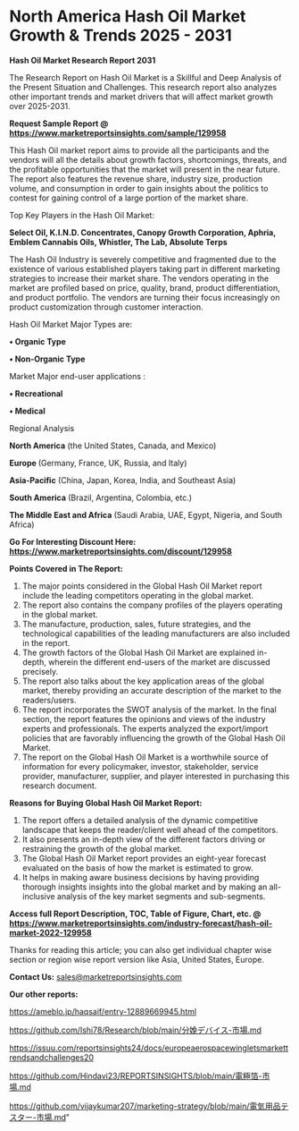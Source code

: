 # North America Hash Oil Market Growth & Trends 2025 - 2031

<strong>Hash Oil Market Research Report 2031</strong>

The Research Report on Hash Oil Market is a Skillful and Deep Analysis of the Present Situation and Challenges. This research report also analyzes other important trends and market drivers that will affect market growth over 2025-2031.

<strong>Request Sample Report @ <a href=https://www.marketreportsinsights.com/sample/129958>https://www.marketreportsinsights.com/sample/129958</a></strong>

This Hash Oil market report aims to provide all the participants and the vendors will all the details about growth factors, shortcomings, threats, and the profitable opportunities that the market will present in the near future. The report also features the revenue share, industry size, production volume, and consumption in order to gain insights about the politics to contest for gaining control of a large portion of the market share.

Top Key Players in the Hash Oil Market:

<strong>Select Oil, K.I.N.D. Concentrates, Canopy Growth Corporation, Aphria, Emblem Cannabis Oils, Whistler, The Lab, Absolute Terps</strong>

The Hash Oil Industry is severely competitive and fragmented due to the existence of various established players taking part in different marketing strategies to increase their market share. The vendors operating in the market are profiled based on price, quality, brand, product differentiation, and product portfolio. The vendors are turning their focus increasingly on product customization through customer interaction.

Hash Oil Market Major Types are:

<strong>• Organic Type

• Non-Organic Type</strong>

Market Major end-user applications :

<strong>• Recreational

• Medical</strong>

Regional Analysis

</u><strong><b>North America</b></strong> (the United States, Canada, and Mexico)

<strong><b>Europe </b></strong>(Germany, France, UK, Russia, and Italy)

<strong><b>Asia-Pacific</b></strong> (China, Japan, Korea, India, and Southeast Asia)

<strong><b>South America</b></strong> (Brazil, Argentina, Colombia, etc.)

<strong><b>The Middle East and Africa</b></strong> (Saudi Arabia, UAE, Egypt, Nigeria, and South Africa)

<strong>Go For Interesting Discount Here: <a href=https://www.marketreportsinsights.com/discount/129958>https://www.marketreportsinsights.com/discount/129958</a></strong>

<strong>Points Covered in The Report:</strong>
<ol>
  <li>The major points considered in the Global Hash Oil Market report include the leading competitors operating in the global market.</li>
  <li>The report also contains the company profiles of the players operating in the global market.</li>
  <li>The manufacture, production, sales, future strategies, and the technological capabilities of the leading manufacturers are also included in the report.</li>
  <li>The growth factors of the Global Hash Oil Market are explained in-depth, wherein the different end-users of the market are discussed precisely.</li>
  <li>The report also talks about the key application areas of the global market, thereby providing an accurate description of the market to the readers/users.</li>
  <li>The report incorporates the SWOT analysis of the market. In the final section, the report features the opinions and views of the industry experts and professionals. The experts analyzed the export/import policies that are favorably influencing the growth of the Global Hash Oil Market.</li>
  <li>The report on the Global Hash Oil Market is a worthwhile source of information for every policymaker, investor, stakeholder, service provider, manufacturer, supplier, and player interested in purchasing this research document.</li>
</ol>
<strong>Reasons for Buying Global Hash Oil Market Report:</strong>

<ol>
  <li>The report offers a detailed analysis of the dynamic competitive landscape that keeps the reader/client well ahead of the competitors.</li>
  <li>It also presents an in-depth view of the different factors driving or restraining the growth of the global market.</li>
  <li>The Global Hash Oil Market report provides an eight-year forecast evaluated on the basis of how the market is estimated to grow.</li>
  <li>It helps in making aware business decisions by having providing thorough insights insights into the global market and by making an all-inclusive analysis of the key market segments and sub-segments.</li>
</ol>
<strong>Access full Report Description, TOC, Table of Figure, Chart, etc. @ <a href=https://www.marketreportsinsights.com/industry-forecast/hash-oil-market-2022-129958>https://www.marketreportsinsights.com/industry-forecast/hash-oil-market-2022-129958</a></strong>


Thanks for reading this article; you can also get individual chapter wise section or region wise report version like Asia, United States, Europe.

<strong>Contact Us:</strong>
sales@marketreportsinsights.com

<strong>Our other reports:</strong>

<a href=https://ameblo.jp/haqsaif/entry-12889669945.html>https://ameblo.jp/haqsaif/entry-12889669945.html</a>

<a href=https://github.com/Ishi78/Research/blob/main/分娩デバイス-市場.md>https://github.com/Ishi78/Research/blob/main/分娩デバイス-市場.md</a>

<a href=https://issuu.com/reportsinsights24/docs/europeaerospacewingletsmarkettrendsandchallenges20>https://issuu.com/reportsinsights24/docs/europeaerospacewingletsmarkettrendsandchallenges20</a>

<a href=https://github.com/Hindavi23/REPORTSINSIGHTS/blob/main/電極箔-市場.md>https://github.com/Hindavi23/REPORTSINSIGHTS/blob/main/電極箔-市場.md</a>

<a href=https://github.com/vijaykumar207/marketing-strategy/blob/main/電気用品テスター-市場.md>https://github.com/vijaykumar207/marketing-strategy/blob/main/電気用品テスター-市場.md</a>"
